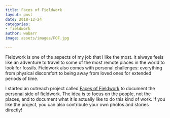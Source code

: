 ```yaml
---
title: Faces of Fieldwork
layout: post
date: 2018-12-24
categories:
- fieldwork
author: wabarr
image: assets/images/FOF.jpg

---
```


Fieldwork is one of the aspects of my job that I like the most. It always feels like an adventure to travel to some of the most remote places in the world to look for fossils. Fieldwork also comes with personal challenges: everything from physical discomfort to being away from loved ones for extended periods of time.

I started an outreach project called [Faces of Fieldwork](http://facesoffieldwork.com) to document the personal side of fieldwork. The idea is to focus on the people, not the places, and to document what it is actually like to do this kind of work. If you like the project, you can also contribute your own photos and stories directly!